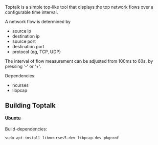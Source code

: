 Toptalk is a simple top-like tool that displays the top network flows over
a configurable time interval.

A network flow is determined by  
  * source ip
  * destination ip
  * source port
  * destination port
  * protocol (eg, TCP, UDP)


The interval of flow measurement can be adjusted from 100ms to 60s, by
pressing '-' or '+'.


Dependencies:
  * ncurses
  * libpcap


## Building Toptalk

#### Ubuntu

Build-dependencies:

    sudo apt install libncurses5-dev libpcap-dev pkgconf

